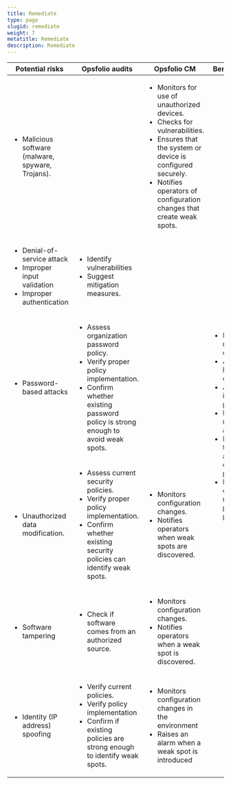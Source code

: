 ```yaml
---
title: Remediate
type: page
slugid: remediate
weight: 7
metatitle: Remediate
description: Remediate
---
```

<div class="relative overflow-x-auto">
<table class="table-auto w-full divide-y divide-gray-300">
  <thead>
    <tr class="divide-x divide-gray-200">
      <th>Potential risks</th>
      <th>Opsfolio audits</th>
      <th>Opsfolio CM</th>
      <th>Benefits/Value</th>
    </tr>
  </thead>
  <tbody class="divide-y divide-gray-200 bg-white">
    <tr class="divide-x divide-gray-200">
      <td>
      <ul>
        <li>Malicious software (malware, spyware, Trojans).</li>
      </ul>
     </td>
     <td></td>
      <td>
        <ul>
        <li>Monitors for use of unauthorized devices.</li>
        <li>Checks for vulnerabilities.</li>
        <li>Ensures that the system or device is configured securely.</li>
        <li>Notifies operators of configuration changes that create weak spots.</li>
        </ul>
      </td>
      <td rowspan="6">
      <ul>
        <li>Establish or maintain IT compliance</li>
        <li>Avoid business disruption</li>
        <li>Avoid loss of intellectual property</li>
        <li>Maintain network availability</li>
        <li>Reduce time, effort and costs of compliance procedures</li>
        <li>Document compliance-related policies and procedures</li>
      </ul>
      </td>      
    </tr>
    <tr class="divide-x divide-gray-200">
    <td>
      <ul>
        <li>Denial-of-service attack</li>
        <li>Improper input validation</li>
        <li>Improper authentication</li>
    </ul>
    </td>
      <td>
      <ul>
        <li>Identify vulnerabilities</li>
        <li>Suggest mitigation measures.</li>
      </ul>
      </td>
      <td></td>
    </tr>
    <tr class="divide-x divide-gray-200">
      <td class="font-semibold"><ul><li>Password-based attacks</li></ul></td>
      <td><ul>
      <li>Assess organization password policy.</li>
      <li>Verify proper policy implementation.</li>
      <li>Confirm whether existing password policy is strong enough to avoid weak spots.</li>
      </ul></td>
      <td></td>
    </tr>
    <tr class="divide-x divide-gray-200">
    <td class="font-semibold"><ul><li>Unauthorized data modification.</li></ul></td>
    <td>
    <ul>
    <li>Assess current security policies.</li>
    <li>Verify proper policy implementation.</li>
    <li>Confirm whether existing security policies can identify weak spots.</li>
    </ul>
    </td>
    <td>
    <ul>
    <li>Monitors configuration changes.</li>
    <li>Notifies operators when weak spots are discovered.</li>
    </ul>
    </td>
    </tr>
    <tr  class="divide-x divide-gray-200">
    <td class="font-semibold"><ul><li>Software tampering</li></ul></td>
    <td><ul><li>Check if software comes from an authorized source.
    </li></ul>
    <td><ul>
    <li>Monitors configuration changes.</li>
    <li>Notifies operators when a weak spot is discovered.</li>
    </ul></td>
    </tr>
    <tr  class="divide-x divide-gray-200">
    <td><ul><li>Identity (IP address) spoofing</li></ul></td>
    <td>
    <ul>
    <li>Verify current policies.</li>
    <li>Verify policy implementation</li>
    <li>Confirm if existing policies are strong enough to identify weak spots.</li>
    </ul>
    </td>
    <td>
    <ul>
    <li>Monitors configuration changes in the environment</li>
    <li>Raises an alarm when a weak spot is introduced</li>
    </ul>
    </td>
    </tr>
  </tbody>
</table>
</div>